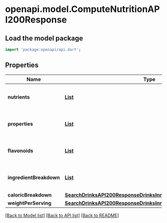 # openapi.model.ComputeNutritionAPI200Response

## Load the model package
```dart
import 'package:openapi/api.dart';
```

## Properties
Name | Type | Description | Notes
------------ | ------------- | ------------- | -------------
**nutrients** | [**List<SearchDrinksAPI200ResponseDrinksInnerNutritionNutrientsInner>**](SearchDrinksAPI200ResponseDrinksInnerNutritionNutrientsInner.md) |  | [optional] [default to const []]
**properties** | [**List<SearchDrinksAPI200ResponseDrinksInnerNutritionFlavonoidsInner>**](SearchDrinksAPI200ResponseDrinksInnerNutritionFlavonoidsInner.md) |  | [optional] [default to const []]
**flavonoids** | [**List<SearchRecipesAPI200ResponseRecipesInnerNutritionNutrientsInner>**](SearchRecipesAPI200ResponseRecipesInnerNutritionNutrientsInner.md) |  | [optional] [default to const []]
**ingredientBreakdown** | [**List<ComputeNutritionAPI200ResponseIngredientBreakdownInner>**](ComputeNutritionAPI200ResponseIngredientBreakdownInner.md) |  | [optional] [default to const []]
**caloricBreakdown** | [**SearchDrinksAPI200ResponseDrinksInnerNutritionCaloricBreakdown**](SearchDrinksAPI200ResponseDrinksInnerNutritionCaloricBreakdown.md) |  | [optional] 
**weightPerServing** | [**SearchDrinksAPI200ResponseDrinksInnerNutritionWeightPerServing**](SearchDrinksAPI200ResponseDrinksInnerNutritionWeightPerServing.md) |  | [optional] 

[[Back to Model list]](../README.md#documentation-for-models) [[Back to API list]](../README.md#documentation-for-api-endpoints) [[Back to README]](../README.md)


